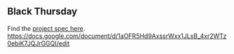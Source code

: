 ## Black Thursday

Find the [project spec here](http://backend.turing.io/module1/projects/black_thursday/).
https://docs.google.com/document/d/1aOFR5Hd9AxssrWxx1JLsB_4xr2WTz0ebiK7JQJrGGQI/edit
